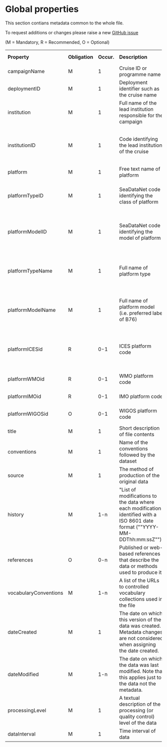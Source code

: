 
# Global properties


This section contians metadata common to the whole file.

To request additions or changes please raise a new [GitHub issue](https://github.com/I-Ocean/common-metadata/issues/new)

(M = Mandatory, R = Recommended, O = Optional)
<table> 
<tr><td><strong>Property</strong></td><td><strong>Obligation</strong></td><td><strong>Occur.</strong></td><td><strong>Description</strong></td><td><strong>Allowed values</strong></td><td><strong>Reference</strong></td></tr> 
<tr><td>campaignName</td><td>M</td><td>1</td><td>Cruise ID or programme name</td><td>&nbsp;</td><td>&nbsp;</td></tr> 
<tr><td>deploymentID</td><td>M</td><td>1</td><td>Deployment identifier such as the cruise name</td><td>&nbsp;</td><td>&nbsp;</td></tr> 
<tr><td>institution</td><td>M</td><td>1</td><td>Full name of the lead institution responsible for the campaign</td><td>&nbsp;</td><td>&nbsp;</td></tr> 
<tr><td>institutionID</td><td>M</td><td>1</td><td>Code identifying the lead institution of the cruise</td><td>Controlled code from vocabulary collection B75 </td><td><a href='https://www.bodc.ac.uk/resources/vocabularies/vocabulary_sear
ch/B75/'>B75 search</a><br /><a href='http://vocab.nerc.ac.uk/collection/B75/current/'>B75 linked data (SKOS)</a></td></tr> 
<tr><td>platform</td><td>M</td><td>1</td><td>Free text name of platform</td><td>Free text</td><td>&nbsp;</td></tr> 
<tr><td>platformTypeID</td><td>M</td><td>1</td><td>SeaDataNet code identifying the class of platform</td><td>Controlled code from vocabulary collection L06</td><td><a href='https://www.bodc.ac.uk/resources/vocabularies/vocabulary_searc
h/L06/'>L06 search</a><br /><a href='http://vocab.nerc.ac.uk/collection/L06/current/'>L06 linked data (SKOS)</a></td></tr> 
<tr><td>platformModelID</td><td>M</td><td>1</td><td>SeaDataNet code identifying the model of platform</td><td>Controlled code from vocabulary collection B76</td><td><a href='https://www.bodc.ac.uk/resources/vocabularies/vocabulary_sear
ch/B76/'>B76 search</a><br /><a href='http://vocab.nerc.ac.uk/collection/B76/current/'>B76 linked data (SKOS)</a></td></tr> 
<tr><td>platformTypeName</td><td>M</td><td>1</td><td>Full name of platform type</td><td>Controlled preflabel from vocabulary collection L06</td><td><a href='https://www.bodc.ac.uk/resources/vocabularies/vocabulary_search/L06/'>L06 sear
ch</a><br /><a href='http://vocab.nerc.ac.uk/collection/L06/current/'>L06 linked data (SKOS)</a></td></tr> 
<tr><td>platformModelName</td><td>M</td><td>1</td><td>Full name of platform model (i.e. preferred label of B76)</td><td>Controlled preflabel from vocabulary collection B76</td><td>&nbsp;</td></tr> 
<tr><td>platformICESid</td><td>R</td><td>0-1</td><td>ICES platform code</td><td>Controlled code from vocabulary collection C17</td><td><a href='https://www.bodc.ac.uk/resources/vocabularies/vocabulary_search/C17/'>C17 search</a><br /><a href='http://vocab.nerc.ac.uk/collection/C17/current/'>C17 linked data (SKOS)</a></td></tr> 
<tr><td>platformWMOid</td><td>R</td><td>0-1</td><td>WMO platform code</td><td>Controlled WMO code</td><td>&nbsp;</td></tr> 
<tr><td>platformIMOid</td><td>R</td><td>0-1</td><td>IMO platform code</td><td>Controlled IMO code</td><td>&nbsp;</td></tr> 
<tr><td>platformWIGOSid</td><td>O</td><td>0-1</td><td>WIGOS platform code</td><td>Controlled WIGOS code</td><td>&nbsp;</td></tr> 
<tr><td>title</td><td>M</td><td>1</td><td>Short description of file contents</td><td>&nbsp;</td><td>&nbsp;</td></tr> 
<tr><td>conventions</td><td>M</td><td>1</td><td>Name of the conventions followed by the dataset</td><td>&nbsp;</td><td>&nbsp;</td></tr> 
<tr><td>source</td><td>M</td><td>1</td><td>The method of production of the original data</td><td>&nbsp;</td><td>&nbsp;</td></tr> 
<tr><td>history</td><td>M</td><td>1-n</td><td>"List of modifications to the data where each modification identified with a ISO 8601 date format (""YYYY-MM-DDThh:mm:ssZ"")"</td><td>&nbsp;</td><td>&nbsp;</td></tr> 
<tr><td>references</td><td>O</td><td>0-n</td><td>Published or web-based references that describe the data or methods used to produce it</td><td>&nbsp;</td><td>&nbsp;</td></tr> 
<tr><td>vocabularyConventions</td><td>M</td><td>1-n</td><td>A list of the URLs to controlled vocabulary collections used in the file</td><td>&nbsp;</td><td>&nbsp;</td></tr> 
<tr><td>dateCreated</td><td>M</td><td>1</td><td>The date on which this version of the data was created. Metadata changes are not considered when assigning the date created.</td><td>ISO 8601</td><td>&nbsp;</td></tr> 
<tr><td>dateModified</td><td>M</td><td>1-n</td><td>The date on which the data was last modified. Note that this applies just to the data not the metadata.</td><td>ISO 8601</td><td>&nbsp;</td></tr> 
<tr><td>processingLevel</td><td>M</td><td>1</td><td>A textual description of the processing (or quality control) level of the data</td><td>&nbsp;</td><td>&nbsp;</td></tr> 
<tr><td>dataInterval</td><td>M</td><td>1</td><td>Time interval of data</td><td>&nbsp;</td><td>&nbsp;</td></tr> 
</table> 





